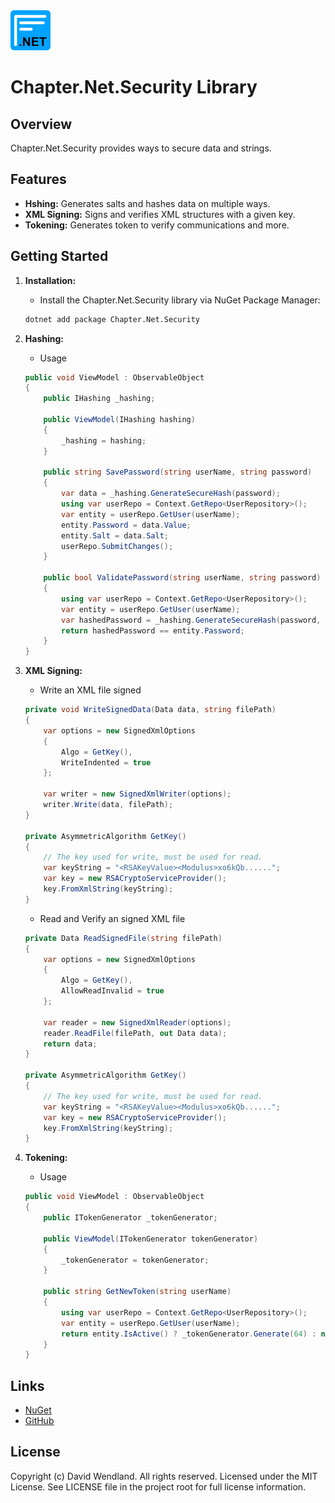 <img src="https://raw.githubusercontent.com/dwndland/Chapter.Net.Security/master/Icon.png" alt="logo" width="64"/>

# Chapter.Net.Security Library

## Overview
Chapter.Net.Security provides ways to secure data and strings.

## Features
- **Hshing:** Generates salts and hashes data on multiple ways.
- **XML Signing:** Signs and verifies XML structures with a given key.
- **Tokening:** Generates token to verify communications and more.

## Getting Started

1. **Installation:**
    - Install the Chapter.Net.Security library via NuGet Package Manager:
    ```bash
    dotnet add package Chapter.Net.Security
    ```

2. **Hashing:**
    - Usage
    ```csharp
    public void ViewModel : ObservableObject
    {
        public IHashing _hashing;

        public ViewModel(IHashing hashing)
        {
            _hashing = hashing;
        }

        public string SavePassword(string userName, string password)
        {
            var data = _hashing.GenerateSecureHash(password);
            using var userRepo = Context.GetRepo<UserRepository>();
            var entity = userRepo.GetUser(userName);
            entity.Password = data.Value;
            entity.Salt = data.Salt;
            userRepo.SubmitChanges();
        }

        public bool ValidatePassword(string userName, string password)
        {
            using var userRepo = Context.GetRepo<UserRepository>();
            var entity = userRepo.GetUser(userName);
            var hashedPassword = _hashing.GenerateSecureHash(password, entity.Salt);
            return hashedPassword == entity.Password;
        }
    }
    ```

3. **XML Signing:**
    - Write an XML file signed
    ```csharp
    private void WriteSignedData(Data data, string filePath)
    {
        var options = new SignedXmlOptions
        {
            Algo = GetKey(),
            WriteIndented = true
        };

        var writer = new SignedXmlWriter(options);
        writer.Write(data, filePath);
    }

    private AsymmetricAlgorithm GetKey()
    {
        // The key used for write, must be used for read.
        var keyString = "<RSAKeyValue><Modulus>xo6kQb......";
        var key = new RSACryptoServiceProvider();
        key.FromXmlString(keyString);
    }
    ```
    - Read and Verify an signed XML file
    ```csharp
    private Data ReadSignedFile(string filePath)
    {
        var options = new SignedXmlOptions
        {
            Algo = GetKey(),
            AllowReadInvalid = true
        };
    
        var reader = new SignedXmlReader(options);
        reader.ReadFile(filePath, out Data data);
        return data;
    }
    
    private AsymmetricAlgorithm GetKey()
    {
        // The key used for write, must be used for read.
        var keyString = "<RSAKeyValue><Modulus>xo6kQb......";
        var key = new RSACryptoServiceProvider();
        key.FromXmlString(keyString);
    }
    ```

4. **Tokening:**
    - Usage
    ```csharp
    public void ViewModel : ObservableObject
    {
        public ITokenGenerator _tokenGenerator;

        public ViewModel(ITokenGenerator tokenGenerator)
        {
            _tokenGenerator = tokenGenerator;
        }

        public string GetNewToken(string userName)
        {
            using var userRepo = Context.GetRepo<UserRepository>();
            var entity = userRepo.GetUser(userName);
            return entity.IsActive() ? _tokenGenerator.Generate(64) : null;
        }
    }
    ```

## Links
* [NuGet](https://www.nuget.org/packages/Chapter.Net.Security)
* [GitHub](https://github.com/dwndland/Chapter.Net.Security)

## License
Copyright (c) David Wendland. All rights reserved.
Licensed under the MIT License. See LICENSE file in the project root for full license information.
